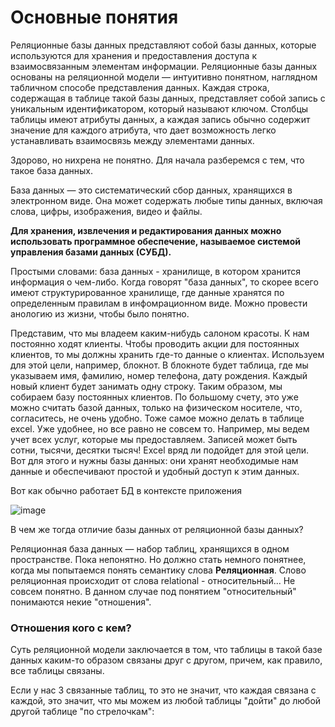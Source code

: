 # Основные понятия

Реляционные базы данных представляют собой базы данных, которые используются для хранения и предоставления доступа к взаимосвязанным элементам информации. 
Реляционные базы данных основаны на реляционной модели — интуитивно понятном, наглядном табличном способе представления данных. 
Каждая строка, содержащая в таблице такой базы данных, представляет собой запись с уникальным идентификатором, который называют ключом. 
Столбцы таблицы имеют атрибуты данных, а каждая запись обычно содержит значение для каждого атрибута, что дает возможность легко устанавливать взаимосвязь между элементами данных.

Здорово, но нихрена не понятно. Для начала разберемся с тем, что такое база данных.

База данных — это систематический сбор данных, хранящихся в электронном виде. 
Она может содержать любые типы данных, включая слова, цифры, изображения, видео и файлы. 

**Для хранения, извлечения и редактирования данных можно использовать программное обеспечение, называемое системой управления базами данных (СУБД).**

Простыми словами: база данных - хранилище, в котором хранится информация о чем-либо. 
Когда говорят "база данных", то скорее всего имеют структурированное хранилище, где данные хранятся по определенным правилам в инфомрационном виде.
Можно провести анологию из жизни, чтобы было понятно. 

Представим, что мы владеем каким-нибудь салоном красоты. К нам постоянно ходят клиенты. 
Чтобы проводить акции для постоянных клиентов, то мы должны хранить где-то данные о клиентах. Используем для этой цели, например, блокнот.
В блокноте будет таблица, где мы указываем имя, фамилию, номер телефона, дату рождения. Каждый новый клиент будет занимать одну строку. Таким образом, мы собираем базу постоянных клиентов.
По большому счету, это уже можно считать базой данных, только на физическом носителе, что, согласитесь, не очень удобно. Тоже самое можно делать в таблице excel. Уже удобнее, но все равно не совсем то.
Например, мы ведем учет всех услуг, которые мы предоставляем. Записей может быть сотни, тысячи, десятки тысяч! Excel вряд ли подойдет для этой цели.
Вот для этого и нужны базы данных: они хранят необходимые нам данные и обеспечивают простой и удобный доступ к этим данных.

Вот как обычно работает БД в контексте приложения

![image](https://github.com/Jahimees/Java-Cheat-Sheet/assets/36009821/fffe1590-8b03-47d6-be70-3869a7e8ae9b)

В чем же тогда отличие базы данных от реляционной базы данных?

Реляционная база данных — набор таблиц, хранящихся в одном пространстве. Пока непонятно. Но должно стать немного понятнее, когда мы попытаемся понять семантику слова **Реляционная**.
Слово реляционная происходит от слова relational - относительный... Не совсем понятно. В данном случае под понятием "относительный" понимаются некие "отношения". 

### Отношения кого с кем?

Суть реляционной модели заключается в том, что таблицы в такой базе данных каким-то образом связаны друг с другом, причем, как правило, все таблицы связаны. 

Если у нас 3 связанные таблиц, то это не значит, что каждая связана с каждой, это значит, что мы можем из любой таблицы "дойти" до любой другой таблице "по стрелочкам":


